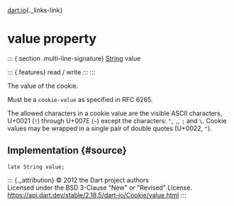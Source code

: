 [dart:io](../../dart-io/dart-io-library){._links-link}

value property
==============

::: {.section .multi-line-signature}
[String](../../dart-core/string-class) value

::: {.features}
read / write
:::
:::

The value of the cookie.

Must be a `cookie-value` as specified in RFC 6265.

The allowed characters in a cookie value are the visible ASCII
characters, U+0021 (`!`) through U+007E (`~`) except the characters:
`"`, `,`, `;` and `\`. Cookie values may be wrapped in a single pair of
double quotes (U+0022, `"`).

Implementation {#source}
--------------

``` {.language-dart data-language="dart"}
late String value;
```

::: {._attribution}
© 2012 the Dart project authors\
Licensed under the BSD 3-Clause \"New\" or \"Revised\" License.\
<https://api.dart.dev/stable/2.18.5/dart-io/Cookie/value.html>
:::
